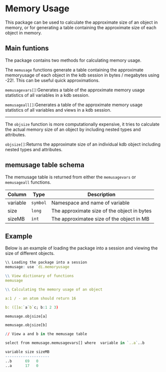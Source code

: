 # Memory Usage
This package can be used to calculate the approximate size of an object in memory, or for generating a table containing the approximate size of each object in memory.

## Main funtions
The package contains two methods for calculating memory usage. 

The `memusage` functions generate a table containing the approximate memoryusage of each object in the kdb session in bytes / megabytes using -22!. This can be useful quick approximations. 

`memusagevars[]`:Generates a table of the approximate memory usage statistics of all variables in a kdb session.

`memusageall[]`:Generates a table of the approximate memory usage statistics of all variables and views in a kdb session.

----

The `objsize` function is more computationally expensive, it tries to calculate the actual memory size of an object by including nested types and attributes.

`objsize[]`:Returns the approximate size of an individual kdb object including nested types and attributes.

## memusage table schema
The memusage table is returned from either the `memusagevars` or `memusageall` functions.

| Column   | Type        | Description                                 |
|----------|-------------|---------------------------------------------|
| variable | `symbol`    | Namespace and name of variable              |
| size     | `long`      | The approximate size of the object in bytes |
| sizeMB   | `int`       | The approximatee size of the object in MB   | 

## Example
Below is an example of loading the package into a session and viewing the size of different objects.

```q
\\ Loading the package into a session
memusage: use `di.memoryusage

\\ View dictionary of functions
memusage

\\ Calculating the memory usage of an object

a:1 / - an atom should return 16

b: ([]a:`a`b`c; b:1 2 3)

memusage.objsize[a]

memusage.objsize[b]

// View a and b in the memusage table

select from memusage.memusagevars[] where  variable in `..a`..b

variable size sizeMB
--------------------
..b      69   0
..a      17   0

```